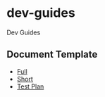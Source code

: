 # dev-guides
Dev Guides

## Document Template
- [Full](https://docs.google.com/document/d/1S_3aqIxUrr9az3RVTp8Bg662sbl2qdc7UigHUkcQWh8/edit#)
- [Short](https://docs.google.com/document/d/1nblnYIPGfG0_Iw-BMFcw0HGLOJxghWCmcKuhYd-8YME/edit#heading=h.tjdsff9pu48k)
- [Test Plan](https://docs.google.com/document/d/1HRAHNtL8JeEpoVtoWRpTWIV9PDgcRzGBMfbyzD46cCQ/edit#heading=h.efxjsnseow8k)
